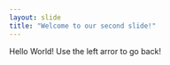 ```yaml
---
layout: slide
title: "Welcome to our second slide!"
---
```

Hello World!
Use the left arror to go back!
